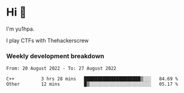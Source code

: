 # Hi 👋

I'm yu1hpa.

I play CTFs with Thehackerscrew

### Weekly development breakdown

<!--START_SECTION:waka-->

```text
From: 20 August 2022 - To: 27 August 2022

C++          3 hrs 28 mins   █████████████████████▒░░░   84.69 %
Other        12 mins         █▒░░░░░░░░░░░░░░░░░░░░░░░   05.17 %
```

<!--END_SECTION:waka-->

